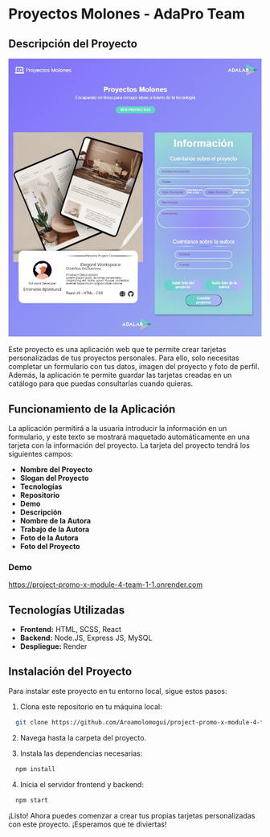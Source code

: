 # Proyectos Molones - AdaPro Team

## Descripción del Proyecto

![AdaProTeam](https://github.com/Aroamolomogui/project-promo-x-module-4-team-1/blob/master/src/public/assets/Proyectos_Molones_screenshot.jpg)

Este proyecto es una aplicación web que te permite crear tarjetas personalizadas de tus proyectos personales. Para ello, solo necesitas completar un formulario con tus datos, imagen del proyecto y foto de perfil. Además, la aplicación te permite guardar las tarjetas creadas en un catálogo para que puedas consultarlas cuando quieras.


## Funcionamiento de la Aplicación

La aplicación permitirá a la usuaria introducir la información en un formulario, y este texto se mostrará maquetado automáticamente en una tarjeta con la información del proyecto. La tarjeta del proyecto tendrá los siguientes campos:

- **Nombre del Proyecto** 
- **Slogan del Proyecto** 
- **Tecnologías** 
- **Repositorio** 
- **Demo** 
- **Descripción** 
- **Nombre de la Autora** 
- **Trabajo de la Autora** 
- **Foto de la Autora** 
- **Foto del Proyecto** 

### Demo

https://project-promo-x-module-4-team-1-1.onrender.com

## Tecnologías Utilizadas

- **Frontend:** HTML, SCSS, React
- **Backend:** Node.JS, Express JS, MySQL
- **Despliegue:** Render

## Instalación del Proyecto

Para instalar este proyecto en tu entorno local, sigue estos pasos:

1. Clona este repositorio en tu máquina local:
```bash
  git clone https://github.com/Aroamolomogui/project-promo-x-module-4-team-1
```

2. Navega hasta la carpeta del proyecto.

3. Instala las dependencias necesarias:
```bash
  npm install
```

4. Inicia el servidor frontend y backend:
```bash
  npm start
```

¡Listo! Ahora puedes comenzar a crear tus propias tarjetas personalizadas con este proyecto. ¡Esperamos que te diviertas!
